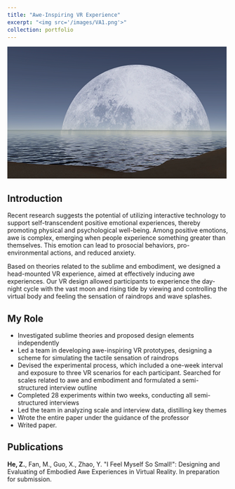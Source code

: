 ```yaml
---
title: "Awe-Inspiring VR Experience"
excerpt: "<img src='/images/VA1.png'>"
collection: portfolio
---
```

<img src='/images/VA1.png' width="500px">

## Introduction
Recent research suggests the potential of utilizing interactive technology to support self-transcendent positive emotional experiences, thereby promoting physical and psychological well-being. Among positive emotions, awe is complex, emerging when people experience something greater than themselves. This emotion can lead to prosocial behaviors, pro-environmental actions, and reduced anxiety.

Based on theories related to the sublime and embodiment, we designed a head-mounted VR experience, aimed at effectively inducing awe experiences. Our VR design allowed participants to experience the day-night cycle with the vast moon and rising tide by viewing and controlling the virtual body and feeling the sensation of raindrops and wave splashes.

## My Role
- Investigated sublime theories and proposed design elements independently
- Led a team in developing awe-inspiring VR prototypes, designing a scheme for simulating the tactile sensation of raindrops
- Devised the experimental process, which included a one-week interval and exposure to three VR scenarios for each participant. Searched for scales related to awe and embodiment and formulated a semi-structured interview outline
- Completed 28 experiments within two weeks, conducting all semi-structured interviews
- Led the team in analyzing scale and interview data, distilling key themes
- Wrote the entire paper under the guidance of the professor
- Writed paper.

## Publications
**He, Z.**, Fan, M., Guo, X., Zhao, Y. "I Feel Myself So Small!": Designing and Evaluating of Embodied Awe Experiences in Virtual Reality. In preparation for submission.
